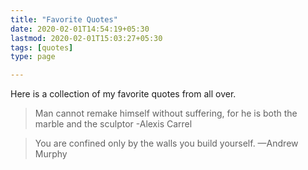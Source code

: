 ```yaml
---
title: "Favorite Quotes"
date: 2020-02-01T14:54:19+05:30
lastmod: 2020-02-01T15:03:27+05:30
tags: [quotes]
type: page

---
```

Here is a collection of my favorite quotes from all over.

> Man cannot remake himself without suffering, for he is both the marble and the sculptor
> -Alexis Carrel

> You are confined only by the walls you build yourself.
> —Andrew Murphy